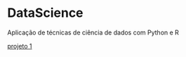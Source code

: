# DataScience
Aplicação de técnicas de ciência de dados com Python e R


[projeto 1](https://github.com/vitorxl/DataScience/blob/main/An%C3%A1lise%20dos%20acidentes%20de%20transito%20Recife%202016%20a%202019.ipynb)
